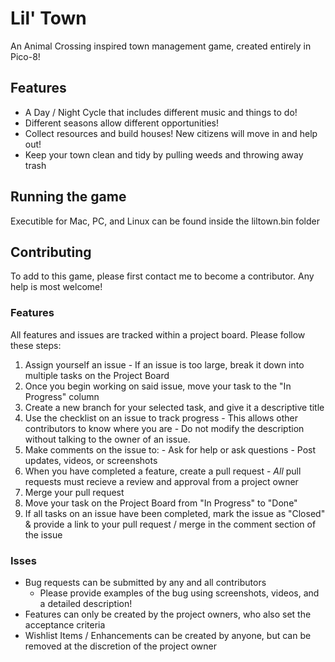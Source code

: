 # Lil' Town
An Animal Crossing inspired town management game, created entirely in Pico-8!

## Features
- A Day / Night Cycle that includes different music and things to do!
- Different seasons allow different opportunities!
- Collect resources and build houses! New citizens will move in and help out!
- Keep your town clean and tidy by pulling weeds and throwing away trash

## Running the game
Executible for Mac, PC, and Linux can be found inside the liltown.bin folder

## Contributing

To add to this game, please first contact me to become a contributor. Any help is most welcome!

### Features
All features and issues are tracked within a project board. Please follow these steps:
  1. Assign yourself an issue
    - If an issue is too large, break it down into multiple tasks on the Project Board
  2. Once you begin working on said issue, move your task to the "In Progress" column
  3. Create a new branch for your selected task, and give it a descriptive title
  4. Use the checklist on an issue to track progress
    - This allows other contributors to know where you are
    - Do not modify the description without talking to the owner of an issue.
  5. Make comments on the issue to:
    - Ask for help or ask questions
    - Post updates, videos, or screenshots
  6. When you have completed a feature, create a pull request
    - *All* pull requests must recieve a review and approval from a project owner
  7. Merge your pull request
  8. Move your task on the Project Board from "In Progress" to "Done"
  9. If all tasks on an issue have been completed, mark the issue as "Closed" & provide a link to your pull request / merge in the comment section of the issue
  
 ### Isses
 - Bug requests can be submitted by any and all contributors
   - Please provide examples of the bug using screenshots, videos, and a detailed description!
 - Features can only be created by the project owners, who also set the acceptance criteria
 - Wishlist Items / Enhancements can be created by anyone, but can be removed at the discretion of the project owner
 
